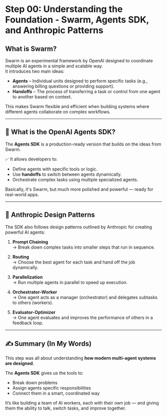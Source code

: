 # Step 00: Understanding the Foundation - Swarm, Agents SDK, and Anthropic Patterns

##  What is Swarm?

Swarm is an experimental framework by OpenAI designed to coordinate multiple AI agents in a simple and scalable way.  
It introduces two main ideas:

- **Agents** – Individual units designed to perform specific tasks (e.g., answering billing questions or providing support).
- **Handoffs** – The process of transferring a task or control from one agent to another based on context.

This makes Swarm flexible and efficient when building systems where different agents collaborate on complex workflows.

---

## 🚀 What is the OpenAI Agents SDK?

The **Agents SDK** is a production-ready version that builds on the ideas from Swarm.

✅ It allows developers to:
- Define agents with specific tools or logic.
- Use **handoffs** to switch between agents dynamically.
- Orchestrate complex tasks using multiple specialized agents.

Basically, it's Swarm, but much more polished and powerful — ready for real-world apps.

---

## 📐 Anthropic Design Patterns

The SDK also follows design patterns outlined by Anthropic for creating powerful AI agents:

1. **Prompt Chaining**  
   → Break down complex tasks into smaller steps that run in sequence.

2. **Routing**  
   → Choose the best agent for each task and hand off the job dynamically.

3. **Parallelization**  
   → Run multiple agents in parallel to speed up execution.

4. **Orchestrator-Worker**  
   → One agent acts as a manager (orchestrator) and delegates subtasks to others (workers).

5. **Evaluator-Optimizer**  
   → One agent evaluates and improves the performance of others in a feedback loop.

---

## ✍️ Summary (In My Words)

This step was all about understanding **how modern multi-agent systems are designed**.

The **Agents SDK** gives us the tools to:
- Break down problems
- Assign agents specific responsibilities
- Connect them in a smart, coordinated way

It’s like building a team of AI workers, each with their own job — and giving them the ability to talk, switch tasks, and improve together.
